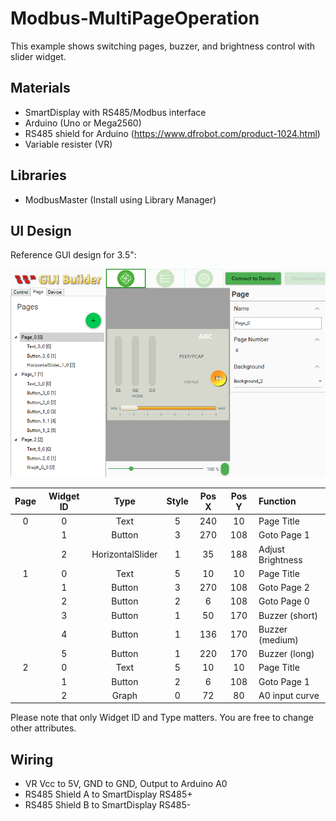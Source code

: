 # Modbus-MultiPageOperation
This example shows switching pages,  buzzer, and brightness control with slider widget.

## Materials
* SmartDisplay with RS485/Modbus interface
* Arduino (Uno or Mega2560)
* RS485 shield for Arduino (https://www.dfrobot.com/product-1024.html)
* Variable resister (VR)

## Libraries
* ModbusMaster (Install using Library Manager)

## UI Design
Reference GUI design for 3.5":

![Layout](Images/Layout.png)

|Page|Widget ID |        Type      | Style |Pos X|Pos Y| Function          |
|:--:|:--------:|:----------------:|:-----:|:---:|:---:|:------------------|
|  0 |     0    | Text             |   5   | 240 |  10 | Page Title        |
|    |     1    | Button           |   3   | 270 | 108 | Goto Page 1       |
|    |     2    | HorizontalSlider |   1   |  35 | 188 | Adjust Brightness |
|  1 |     0    | Text             |   5   |  10 |  10 | Page Title        |
|    |     1    | Button           |   3   | 270 | 108 | Goto Page 2       |
|    |     2    | Button           |   2   |   6 | 108 | Goto Page 0       |
|    |     3    | Button           |   1   |  50 | 170 | Buzzer (short)    |
|    |     4    | Button           |   1   | 136 | 170 | Buzzer (medium)   |
|    |     5    | Button           |   1   | 220 | 170 | Buzzer (long)     |
|  2 |     0    | Text             |   5   |  10 |  10 | Page Title        |
|    |     1    | Button           |   2   |   6 | 108 | Goto Page 1       |
|    |     2    | Graph            |   0   |  72 |  80 | A0 input curve    |

Please note that only Widget ID and Type matters. You are free to change other attributes.

## Wiring
* VR Vcc to 5V, GND to GND, Output to Arduino A0
* RS485 Shield A to SmartDisplay RS485+
* RS485 Shield B to SmartDisplay RS485-
